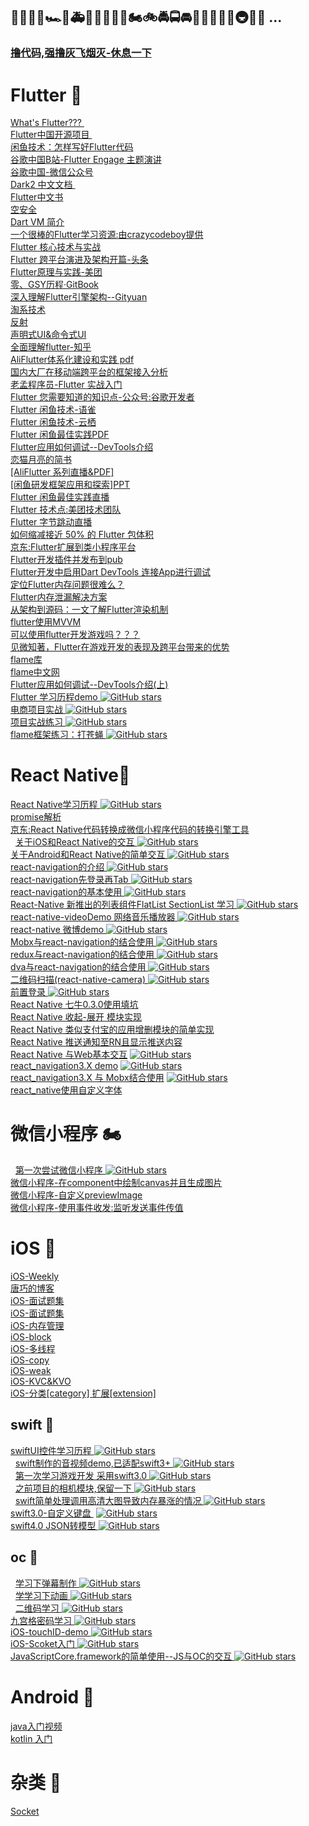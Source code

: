 ##  🚗🚕🚙🚌🏎🚓🚑🚒🚐🚚🚛🚜🏍🚲🚔🚍🚘🚖🚠🚋🚄🚂🚇🚉🚁 ...
###     [ 撸代码,强撸灰飞烟灭-休息一下 ]( https://github.com/pheromone/mobile-learn/blob/master/just_relax.md )    <br/>
  
# Flutter 🚗
   [ What's Flutter??? ]( https://zhuanlan.zhihu.com/p/52666477 )    <br/>
   [ Flutter中国开源项目 ]( https://github.com/flutterchina )    <br/>
   [ 闲鱼技术：怎样写好Flutter代码 ](https://mp.weixin.qq.com/s/Xsp4pdxqdyGovXQmXcKk7A )    <br/>
   [ 谷歌中国B站-Flutter Engage 主题演讲 ]( https://www.bilibili.com/medialist/play/ml1195151358/BV125411N7AU )    <br/>
   [ 谷歌中国-微信公众号 ]( https://mp.weixin.qq.com/s/lc58-tWSJlkRvT6veL17KQ )    <br/>
   [ Dark2 中文文档 ]( https://www.kancloud.cn/marswill/dark2_document )    <br/>
   [ Flutter中文书 ]( https://book.flutterchina.club/ )    <br/>
   [ 空安全 ](https://dart.cn/null-safety )    <br/>
   [ Dart VM 简介 ]( https://annatarhe.github.io/2019/01/31/introduction-to-dart-vm.html )    <br/>
   [ 一个很棒的Flutter学习资源:由crazycodeboy提供 ](  https://github.com/crazycodeboy/awesome-flutter-cn#%E7%BB%84%E4%BB%B6  )    <br/>
   [ Flutter 核心技术与实战 ](    https://www.kancloud.cn/alex_wsc/flutter_demo/1559549 )    <br/>
   [ Flutter 跨平台演进及架构开篇-头条 ]( http://gityuan.com/flutter/ )    <br/>
   [ Flutter原理与实践-美团 ]( https://tech.meituan.com/2018/08/09/waimai-flutter-practice.html )    <br/>
   [ 零、GSY历程·GitBook ]( https://guoshuyu.cn/home/wx/Flutter-0.html )    <br/>
   [ 深入理解Flutter引擎架构--Gityuan ]( https://xiaozhuanlan.com/gityuan_flutter )    <br/>
   [ 淘系技术 ]( https://blog.csdn.net/Taobaojishu )    <br/>
   [ 反射 ]( https://github.com/pheromone/mobile-learn/blob/master/%E5%8F%8D%E5%B0%84.md )    <br/>
   [ 声明式UI&命令式UI ](https://github.com/pheromone/mobile-learn/blob/master/%E5%A3%B0%E6%98%8E%E5%BC%8FUI%26%E5%91%BD%E4%BB%A4%E5%BC%8FUI.md )    <br/>
   [ 全面理解flutter-知乎 ]( https://zhuanlan.zhihu.com/p/106221577 )    <br/>
   [ AliFlutter体系化建设和实践 pdf ]( https://github.com/pheromone/mobile-learn/blob/master/Flutter/AliFlutter%E4%BD%93%E7%B3%BB%E5%8C%96%E5%BB%BA%E8%AE%BE%E5%92%8C%E5%AE%9E%E8%B7%B5.pdf )    <br/>
   [ 国内大厂在移动端跨平台的框架接入分析 ](  https://juejin.im/post/5ed45cf2e51d457858775d01 )    <br/>
   [ 老孟程序员-Flutter 实战入门]( http://laomengit.com/ )    <br/>
   [ Flutter 您需要知道的知识点-公众号:谷歌开发者 ]( https://mp.weixin.qq.com/s/4tdqptBIf4VHrjWmHeUKjA )    <br/>
   [ Flutter 闲鱼技术-语雀 ](  https://www.yuque.com/xytech/flutter )    <br/>
   [ Flutter 闲鱼技术-云栖 ](  https://yq.aliyun.com/users/rtcqgnmjifzda )    <br/>
   [ Flutter 闲鱼最佳实践PDF ]( http://c.tb.cn/I3.ZZpRl )    <br/>
   [ Flutter应用如何调试--DevTools介绍 ]( https://www.jianshu.com/p/7d8e5e0679f7 )    <br/>
   [ 恋猫月亮的简书 ]( https://www.jianshu.com/u/6e613846e1ea )    <br/>
   [[AliFlutter 系列直播&PDF] ]( https://github.com/pheromone/mobile-learn/blob/master/Flutter/AliFlutter%E7%9B%B4%E6%92%AD.md)    <br/>
   [[闲鱼研发框架应用和探索]PPT ]( https://files.alicdn.com/tpsservice/2a6760dd0ffb62678d0bde1e76d0b1f8.pdf )    <br/>
   [ Flutter 闲鱼最佳实践直播 ](  
https://appycyfaqcq1951.h5.xiaoeknow.com/content_page/eyJ0eXBlIjoiMiIsInJlc291cmNlX3R5cGUiOjQsInJlc291cmNlX2lkIjoibF81ZGE0M2VlODc1NjQ1X1FHTGlaS1J4IiwiYXBwX2lkIjoiYXBweWNZRmFxY3ExOTUxIiwicHJvZHVjdF9pZCI6IiIsInNoYXJlX3VzZXJfaWQiOiJ1XzVkYTZhYTJkZTc4YjFfUzFLSVFTYlBmTyIsInNoYXJlX3R5cGUiOjEwMCwic2NlbmUiOiLliIbkuqsifQ== )    <br/>
   [ Flutter 技术点:美团技术团队 ]( https://mp.weixin.qq.com/s/cJjKZCqc8UuzvEtxK1BJCw?t=1547530259566&scene=25#wechat_redirect )    <br/>
   [ Flutter 字节跳动直播 ](    https://mp.weixin.qq.com/s/UrWxYgchb-F3AqqzGrYWew  )    <br/>
   [ 如何缩减接近 50% 的 Flutter 包体积 ]( https://mp.weixin.qq.com/s/Ls3cDcqjlyOX80PXUO0wRw  )    <br/>
   [ 京东:Flutter扩展到类小程序平台 ]( https://github.com/areslabs/flutter_mp/ )    <br/>
   [ Flutter开发插件并发布到pub ]( https://www.jianshu.com/p/f1ed21dc2e30 )    <br/>
   [ Flutter开发中启用Dart DevTools 连接App进行调试 ]( https://blog.csdn.net/u013560890/article/details/97144248 )    <br/>
   [ 定位Flutter内存问题很难么？ ]( https://mp.weixin.qq.com/s/g5MJSvlCH3GcP0DLaRcRiQ )    <br/>
   [ Flutter内存泄漏解决方案 ]( https://mp.weixin.qq.com/s/ck9CAkUGvmBbtE132vmOsw )    <br/>
   [ 从架构到源码：一文了解Flutter渲染机制 ]( https://mp.weixin.qq.com/s/wpU2APDdJdjMYkj5Kz2lTw )    <br/>
   [ flutter使用MVVM ](    https://www.examplecode.cn/2020/05/09/flutter-provider-mvvm/ )    <br/>
   [ 可以使用flutter开发游戏吗？？？ ]( https://www.bugcatt.com/archives/4 )    <br/>
   [ 见微知著，Flutter在游戏开发的表现及跨平台带来的优势 ]( https://juejin.im/post/6856681993418211336 )    <br/>
   [ flame库 ](    https://github.com/flame-engine/flame )    <br/>
   [ flame中文网 ](   https://www.flame-cn.com/ )    <br/>
   [ Flutter应用如何调试--DevTools介绍(上) ](   https://www.jianshu.com/p/7d8e5e0679f7 )    <br/>
   [ Flutter 学习历程demo ]( https://github.com/pheromone/Flutter_learn_demo )  [![GitHub stars](https://img.shields.io/github/stars/pheromone/Flutter_learn_demo.svg?style=social&label=Stars)](https://github.com/pheromone/Flutter_learn_demo) <br/>
   [ 电商项目实战 ]( https://github.com/pheromone/flutter_shop ) [![GitHub stars](https://img.shields.io/github/stars/pheromone/flutter_shop.svg?style=social&label=Stars)](https://github.com/pheromone/flutter_shop)   <br/>
   [ 项目实战练习 ]( https://github.com/pheromone/flutter_video_audio_news )  [![GitHub stars](https://img.shields.io/github/stars/pheromone/flutter_video_audio_news.svg?style=social&label=Stars)](https://github.com/pheromone/flutter_video_audio_news)  
   [ flame框架练习：打苍蝇 ]( https://github.com/pheromone/langaw ) [![GitHub stars](https://img.shields.io/github/stars/pheromone/langaw.svg?style=social&label=Stars)](https://github.com/pheromone/langaw)   <br/>
   

# React Native🚈
   [ React Native学习历程 ]( https://github.com/pheromone/React-Native-study )  [![GitHub stars](https://img.shields.io/github/stars/pheromone/React-Native-study.svg?style=social&label=Stars)](https://github.com/pheromone/React-Native-study)  <br/>
   [ promise解析  ]( https://github.com/pheromone/mobile-learn/blob/master/React%20Native/promise%E8%A7%A3%E6%9E%90.md )    <br/>
   [ 京东:React Native代码转换成微信小程序代码的转换引擎工具  ]( https://github.com/areslabs/alita )    <br/>
   [ 关于iOS和React Native的交互 ]( https://github.com/pheromone/IOS-native-and-React-native-interaction )  [![GitHub stars](https://img.shields.io/github/stars/pheromone/IOS-native-and-React-native-interaction.svg?style=social&label=Stars)](https://github.com/pheromone/IOS-native-and-React-native-interaction)    <br/>
   [ 关于Android和React Native的简单交互 ]( https://github.com/pheromone/androidrn )  [![GitHub stars](https://img.shields.io/github/stars/pheromone/androidrn.svg?style=social&label=Stars)](https://github.com/pheromone/androidrn)  <br/> 
   [ react-navigation的介绍 ]( https://github.com/pheromone/navigationDemo ) [![GitHub stars](https://img.shields.io/github/stars/pheromone/navigationDemo.svg?style=social&label=Stars)](https://github.com/pheromone/navigationDemo)    <br/> 
   [ react-navigation先登录再Tab ]( https://github.com/pheromone/loginRN/tree/master ) [![GitHub stars](https://img.shields.io/github/stars/pheromone/loginRN.svg?style=social&label=Stars)](https://github.com/pheromone/loginRN)      <br/> 
   [ react-navigation的基本使用 ]( https://github.com/pheromone/react-navigation-use ) [![GitHub stars](https://img.shields.io/github/stars/pheromone/react-navigation-use.svg?style=social&label=Stars)](https://github.com/pheromone/react-navigation-use)     <br/>
   [ React-Native 新推出的列表组件FlatList SectionList 学习 ]( https://github.com/pheromone/RN-FlatList-SectionList )  [![GitHub stars](https://img.shields.io/github/stars/pheromone/RN-FlatList-SectionList.svg?style=social&label=Stars)](https://github.com/pheromone/RN-FlatList-SectionList)   <br/> 
   [ react-native-videoDemo 网络音乐播放器 ]( https://github.com/pheromone/react-native-videoDemo ) [![GitHub stars](https://img.shields.io/github/stars/pheromone/react-native-videoDemo.svg?style=social&label=Stars)](https://github.com/pheromone/react-native-videoDemo)    <br/> 
   [ react-native 微博demo ]( https://github.com/pheromone/react_native_weibo )  [![GitHub stars](https://img.shields.io/github/stars/pheromone/react_native_weibo.svg?style=social&label=Stars)](https://github.com/pheromone/react_native_weibo)   <br/> 
   [ Mobx与react-navigation的结合使用 ]( https://github.com/pheromone/mobx_reactNavigation_demo )   [![GitHub stars](https://img.shields.io/github/stars/pheromone/mobx_reactNavigation_demo?style=social&label=Stars)](https://github.com/pheromone/mobx_reactNavigation_demo)  <br/> 
   [ redux与react-navigation的结合使用 ]( https://github.com/pheromone/RN_nav )  [![GitHub stars](https://img.shields.io/github/stars/pheromone/RN_nav?style=social&label=Stars)](https://github.com/pheromone/RN_nav)   <br/> 
   [ dva与react-navigation的结合使用 ]( https://github.com/pheromone/rn_dva ) [![GitHub stars](https://img.shields.io/github/stars/pheromone/rn_dva?style=social&label=Stars)](https://github.com/pheromone/rn_dva)     <br/> 
   [ 二维码扫描(react-native-camera) ]( https://github.com/pheromone/scanDemo )  [![GitHub stars](https://img.shields.io/github/stars/pheromone/scanDemo?style=social&label=Stars)](https://github.com/pheromone/scanDemo)    <br/>
   [ 前置登录 ]( https://github.com/pheromone/lead_the_login/tree/master ) [![GitHub stars](https://img.shields.io/github/stars/pheromone/lead_the_login?style=social&label=Stars)](https://github.com/pheromone/lead_the_login/)   <br/> 
   [ React Native 七牛0.3.0使用填坑  ]( https://github.com/pheromone/qiniuDemo )    <br/> 
   [ React Native 收起-展开 模块实现  ]( https://github.com/pheromone/suoyisuo )    <br/> 
   [ React Native 类似支付宝的应用增删模块的简单实现  ]( https://github.com/pheromone/editItem_RN )    <br/>
 [ React Native 推送通知至RN且显示推送内容](https://zhoushaoting.com/2018/09/08/%E7%A7%BB%E5%8A%A8%E7%AB%AF%E5%AD%A6%E4%B9%A0/React-Native%E6%8E%A8%E9%80%81%E9%80%9A%E7%9F%A5%E8%87%B3RN%E4%B8%94%E6%98%BE%E7%A4%BA%E6%8E%A8%E9%80%81%E5%86%85%E5%AE%B9/)    <br/>
  [ React Native 与Web基本交互](https://github.com/pheromone/webRN/tree/master)  [![GitHub stars](https://img.shields.io/github/stars/pheromone/webRN?style=social&label=Stars)](https://github.com/pheromone/webRN)    <br/>
  [react_navigation3.X demo](https://github.com/pheromone/react_navigation3.x_demo) [![GitHub stars](https://img.shields.io/github/stars/pheromone/react_navigation3.x_demo?style=social&label=Stars)](https://github.com/pheromone/react_navigation3.x_demo)    <br/>
  [react_navigation3.X 与 Mobx结合使用](https://github.com/pheromone/mobxRN)   [![GitHub stars](https://img.shields.io/github/stars/pheromone/mobxRN?style=social&label=Stars)](https://github.com/pheromone/mobxRN)   <br/>
  [react_native使用自定义字体]( https://github.com/pheromone/customFont_RN )    <br/>

# 微信小程序 🏍
   [ 第一次尝试微信小程序 ]( https://github.com/pheromone/FirstWeChatSmall )  [![GitHub stars](https://img.shields.io/github/stars/pheromone/FirstWeChatSmall?style=social&label=Stars)](https://github.com/pheromone/FirstWeChatSmall)    <br/>
   [ 微信小程序-在component中绘制canvas并且生成图片 ](    https://github.com/pheromone/mobile-learn/tree/master/%E5%BE%AE%E4%BF%A1%E5%B0%8F%E7%A8%8B%E5%BA%8F/mini-canvas )    <br/>
   [ 微信小程序-自定义previewImage ](   https://github.com/pheromone/mobile-learn/tree/master/%E5%BE%AE%E4%BF%A1%E5%B0%8F%E7%A8%8B%E5%BA%8F/mini_custom_previewImage  )    <br/>
   [ 微信小程序-使用事件收发:监听发送事件传值 ](   https://github.com/pheromone/mobile-learn/tree/master/%E5%BE%AE%E4%BF%A1%E5%B0%8F%E7%A8%8B%E5%BA%8F/mini_event  )    <br/>

# iOS 🚋
   [ iOS-Weekly ]( https://github.com/SwiftOldDriver/iOS-Weekly )    <br/>
   [ 唐巧的博客 ]( https://blog.devtang.com/ )    <br/>
   [iOS-面试题集 ]( https://hit-alibaba.github.io/interview/ )    <br/>
   [iOS-面试题集 ]( https://www.jianshu.com/p/25324d04797d )    <br/>
   [iOS-内存管理 ]( https://github.com/pheromone/mobile-learn/blob/master/iOS/%E5%86%85%E5%AD%98%E7%AE%A1%E7%90%86.md )    <br/>
   [iOS-block ]( https://github.com/pheromone/mobile-learn/blob/master/iOS/block.md )    <br/>
   [iOS-多线程 ]( https://github.com/pheromone/mobile-learn/blob/master/iOS/iOS-%E5%A4%9A%E7%BA%BF%E7%A8%8B.md )    <br/>
   [iOS-copy ](  https://github.com/pheromone/mobile-learn/blob/master/iOS/copy.md )    <br/>
   [iOS-weak ](  https://github.com/pheromone/mobile-learn/blob/master/iOS/weak.md )    <br/>
   [iOS-KVC&KVO ](   https://github.com/pheromone/mobile-learn/blob/master/iOS/KVC&KVO.md )    <br/>
   [iOS-分类[category] 扩展[extension] ]( https://github.com/pheromone/mobile-learn/blob/master/iOS/%E5%88%86%E7%B1%BB&%E6%89%A9%E5%B1%95.md )    <br/>



## swift 🚙
   [ swiftUI控件学习历程 ]( https://github.com/pheromone/swift_study )   [![GitHub stars](https://img.shields.io/github/stars/pheromone/swift_study?style=social&label=Stars)](https://github.com/pheromone/swift_study)    <br/>
   [ swift制作的音视频demo,已适配swift3+ ]( https://github.com/pheromone/swift-video-audio )  [![GitHub stars](https://img.shields.io/github/stars/pheromone/swift-video-audio?style=social&label=Stars)](https://github.com/pheromone/swift-video-audio)    <br/>
   [ 第一次学习游戏开发 采用swift3.0 ]( https://github.com/pheromone/Flappy-Bird )  [![GitHub stars](https://img.shields.io/github/stars/pheromone/Flappy-Bird?style=social&label=Stars)](https://github.com/pheromone/Flappy-Bird)    <br/>
   [ 之前项目的相机模块,保留一下 ]( https://github.com/pheromone/swift_custom_camera ) [![GitHub stars](https://img.shields.io/github/stars/pheromone/swift_custom_camera?style=social&label=Stars)](https://github.com/pheromone/swift_custom_camera)     <br/>
   [ swift简单处理调用高清大图导致内存暴涨的情况 ]( https://github.com/pheromone/swift-imagePicker-memory ) [![GitHub stars](https://img.shields.io/github/stars/pheromone/swift-imagePicker-memory?style=social&label=Stars)](https://github.com/pheromone/swift-imagePicker-memory)     <br/>
   [ swift3.0-自定义键盘  ]( https://github.com/pheromone/swift3.0-emojiKeyboard )  [![GitHub stars](https://img.shields.io/github/stars/pheromone/swift3.0-emojiKeyboard?style=social&label=Stars)](https://github.com/pheromone/swift3.0-emojiKeyboard)   <br/>
   [ swift4.0 JSON转模型  ]( https://github.com/pheromone/swift_study )  [![GitHub stars](https://img.shields.io/github/stars/pheromone/swift_study?style=social&label=Stars)](https://github.com/pheromone/swift_study)   <br/>


## oc 🚚
   [ 学习下弹幕制作 ]( https://github.com/pheromone/danMu )  [![GitHub stars](https://img.shields.io/github/stars/pheromone/danMu?style=social&label=Stars)](https://github.com/pheromone/danMu)    <br/>
   [ 学学习下动画 ]( https://github.com/pheromone/iOSAnimationLearn ) [![GitHub stars](https://img.shields.io/github/stars/pheromone/iOSAnimationLearn?style=social&label=Stars)](https://github.com/pheromone/iOSAnimationLearn)    <br/>
   [ 二维码学习 ]( https://github.com/pheromone/QRcode ) [![GitHub stars](https://img.shields.io/github/stars/pheromone/QRcode?style=social&label=Stars)](https://github.com/pheromone/QRcode)    <br/>
   [ 九宫格密码学习 ]( https://github.com/pheromone/iOS-nineLock )  [![GitHub stars](https://img.shields.io/github/stars/pheromone/iOS-nineLock?style=social&label=Stars)](https://github.com/pheromone/iOS-nineLock)    <br/>
   [ iOS-touchID-demo ]( https://github.com/pheromone/iOS-touchID-demo )  [![GitHub stars](https://img.shields.io/github/stars/pheromone/iOS-touchID-demo?style=social&label=Stars)](https://github.com/pheromone/iOS-touchID-demo)  <br/>
   [ iOS-Scoket入门 ]( https://github.com/pheromone/iOS-Scoket- )   [![GitHub stars](https://img.shields.io/github/stars/pheromone/iOS-Scoket-?style=social&label=Stars)](https://github.com/pheromone/iOS-Scoket-)   <br/>
   [ JavaScriptCore.framework的简单使用--JS与OC的交互 ]( https://github.com/pheromone/JavaScriptCore_demo ) [![GitHub stars](https://img.shields.io/github/stars/pheromone/JavaScriptCore_demo?style=social&label=Stars)](https://github.com/pheromone/JavaScriptCore_demo)    <br/>


 # Android 🚓	
   [ java入门视频 ]( http://www.maiziedu.com/course/android/ )    <br/>
   [ kotlin 入门]( https://lixiaojun.xin/static/courses/kotlin/#kotlin%E7%9A%84%E5%8E%86%E5%8F%B2 )    <br/>

 # 杂类 🚢
   [ Socket ]( https://github.com/pheromone/mobile-learn/blob/master/Socket.md )    <br/>



